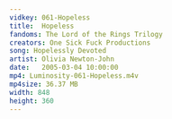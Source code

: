 ```yaml
---
vidkey: 061-Hopeless
title:  Hopeless
fandoms: The Lord of the Rings Trilogy
creators: One Sick Fuck Productions
song: Hopelessly Devoted
artist: Olivia Newton-John
date:   2005-03-04 10:00:00
mp4: Luminosity-061-Hopeless.m4v
mp4size: 36.37 MB
width: 848
height: 360
---
```



  